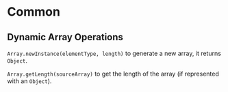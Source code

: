# Common

## Dynamic Array Operations

`Array.newInstance(elementType, length)` to generate a new array, it returns `Object`.

`Array.getLength(sourceArray)` to get the length of the array \(if represented with an `Object`\).

